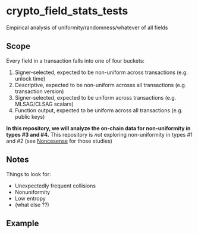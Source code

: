 # crypto_field_stats_tests
Empirical analysis of uniformity/randomness/whatever of all fields

## Scope

Every field in a transaction falls into one of four buckets:
1. Signer-selected, expected to be non-uniform across transactions (e.g. unlock time)
2. Descriptive, expected to be non-uniform acrosss all transactions (e.g. transaction version)
3. Signer-selected, expected to be uniform across transactions (e.g. MLSAG/CLSAG scalars)
4. Function output, expected to be uniform across all transactions (e.g. public keys)

**In this repository, we will analyze the on-chain data for non-uniformity in types #3 and #4.** This repository is _not_ exploring non-uniformity in types #1 and #2 (see [Noncesense](https://github.com/noncesense-research-lab/) for those studies)

## Notes
Things to look for:
- Unexpectedly frequent collisions
- Nonuniformity
- Low entropy
- (what else ??)

## Example

